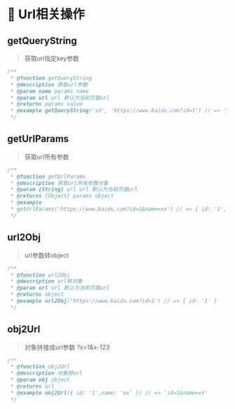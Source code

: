 # 🥕  Url相关操作

## getQueryString
> 获取url指定key参数
```js
/**
 * @function getQueryString
 * @description 获取url参数
 * @param name params name
 * @param url url 默认为当前页面url
 * @returns params value
 * @example getQueryString('id', 'https://www.baidu.com?id=1') // => '1'
 */
```

## getUrlParams
> 获取url所有参数
```js
/**
 * @function getUrlParams
 * @description 获取url所有参数对象
 * @param {String} url url 默认为当前页面url
 * @returns {Object} params object
 * @example 
 * getUrlParams('https://www.baidu.com?id=1&name=xx') // => { id: '1', name: 'xx' }
 */
```

## url2Obj
> url参数转object
```js
/**
 * @function url2Obj
 * @description url转对象
 * @param url url 默认为当前页面url
 * @returns object
 * @example url2Obj('https://www.baidu.com?id=1') // => { id: '1' }
 */
```

## obj2Url
> 对象拼接成url参数 ?x=1&x-123
```js
/**
 * @function obj2Url
 * @description 对象转url
 * @param obj object
 * @returns url
 * @example obj2Url({ id: '1',name: 'xx' }) // => 'id=1&name=xx'
 */
```